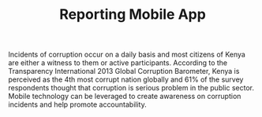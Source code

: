 ﻿---
title: Reporting Mobile App
intro: How can we leverage mobile technology as a tool to report incidents of corruption albeit in a safe way to protect the identities of the reporters? 
champions:
- name:
    
  logo:
    
  url:
    
---
Incidents of corruption occur on a daily basis and most citizens of Kenya are either a witness to them or active participants. According to the Transparency International 2013 Global Corruption Barometer, Kenya is perceived as the 4th most corrupt nation globally and 61% of the survey respondents thought that corruption is serious problem in the public sector. Mobile technology can be leveraged to create awareness on corruption incidents and help promote accountability.